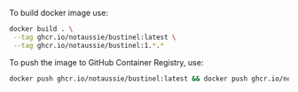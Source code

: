 To build docker image use:

```bash
docker build . \
 --tag ghcr.io/notaussie/bustinel:latest \
 --tag ghcr.io/notaussie/bustinel:1.*.*
```

To push the image to GitHub Container Registry, use:

```bash
docker push ghcr.io/notaussie/bustinel:latest && docker push ghcr.io/notaussie/bustinel:1.*.*
```
